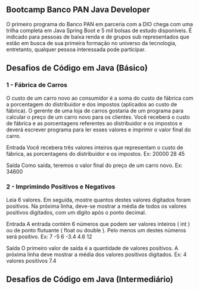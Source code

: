 ## Bootcamp Banco PAN Java Developer 

O primeiro programa do Banco PAN em parceria com a DIO chega com uma trilha completa em Java Spring Boot e 5 mil bolsas de estudo disponíveis. É indicado para pessoas de baixa renda e de grupos sub representados que estão em busca de sua primeira formação no universo da tecnologia, entretanto, qualquer pessoa interessada pode participar.

## Desafios de Código em Java (Básico)

### 1 - Fábrica de Carros
O custo de um carro novo ao consumidor é a soma do custo de fábrica com a porcentagem do distribuidor e dos impostos (aplicados ao custo de fábrica). O gerente de uma loja de carros gostaria de um programa para calcular o preço de um carro novo para os clientes. Você receberá o custo de fábrica e as porcentagens referentes ao distribuidor e os impostos e deverá escrever programa para ler esses valores e imprimir o valor final do carro.

Entrada
Você recebera três valores inteiros que representam o custo de fábrica, as porcentagens do distribuidor e os impostos.
Ex: 
20000 
28
45

Saída
Como saída, teremos o valor final do preço de um carro novo.
Ex: 34600

### 2 - Imprimindo Positivos e Negativos

Leia 6 valores. Em seguida, mostre quantos destes valores digitados foram positivos. Na próxima linha, deve-se mostrar a média de todos os valores positivos digitados, com um dígito após o ponto decimal.

Entrada
A entrada contém 6 números que podem ser valores inteiros ( int ) ou de ponto flutuante ( float ou double ). Pelo menos um destes números será positivo.
Ex: 
7
-5
6
-3.4
4.6
12

Saída
O primeiro valor de saída é a quantidade de valores positivos. A próxima linha deve mostrar a média dos valores positivos digitados.
Ex:
4 valores positivos
7.4

## Desafios de Código em Java (Intermediário)

